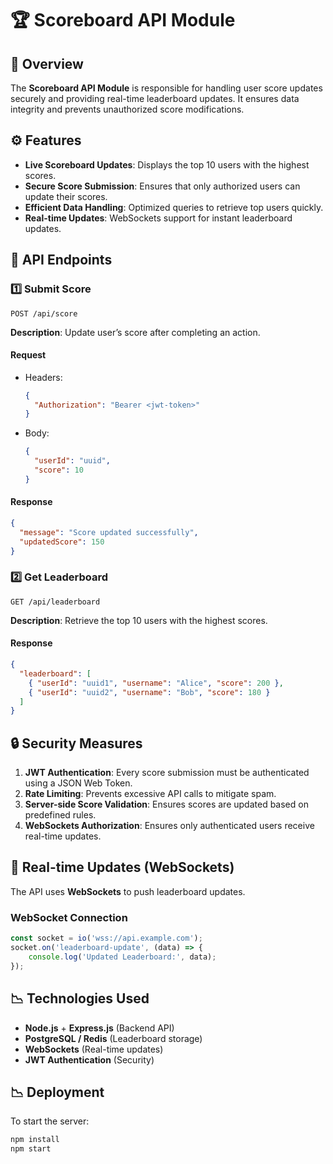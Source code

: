 # 🏆 Scoreboard API Module

## 📌 Overview

The **Scoreboard API Module** is responsible for handling user score updates securely and providing real-time leaderboard updates. It ensures data integrity and prevents unauthorized score modifications.

## ⚙️ Features

- **Live Scoreboard Updates**: Displays the top 10 users with the highest scores.
- **Secure Score Submission**: Ensures that only authorized users can update their scores.
- **Efficient Data Handling**: Optimized queries to retrieve top users quickly.
- **Real-time Updates**: WebSockets support for instant leaderboard updates.

## 🚀 API Endpoints

### **1️⃣ Submit Score**

```http
POST /api/score
```

**Description**: Update user’s score after completing an action.

#### **Request**

- Headers:
  ```json
  {
    "Authorization": "Bearer <jwt-token>"
  }
  ```
- Body:
  ```json
  {
    "userId": "uuid",
    "score": 10
  }
  ```

#### **Response**

```json
{
  "message": "Score updated successfully",
  "updatedScore": 150
}
```

### **2️⃣ Get Leaderboard**

```http
GET /api/leaderboard
```

**Description**: Retrieve the top 10 users with the highest scores.

#### **Response**

```json
{
  "leaderboard": [
    { "userId": "uuid1", "username": "Alice", "score": 200 },
    { "userId": "uuid2", "username": "Bob", "score": 180 }
  ]
}
```

## 🔒 Security Measures

1. **JWT Authentication**: Every score submission must be authenticated using a JSON Web Token.
2. **Rate Limiting**: Prevents excessive API calls to mitigate spam.
3. **Server-side Score Validation**: Ensures scores are updated based on predefined rules.
4. **WebSockets Authorization**: Ensures only authenticated users receive real-time updates.

## 🔄 Real-time Updates (WebSockets)

The API uses **WebSockets** to push leaderboard updates.

### **WebSocket Connection**

```javascript
const socket = io('wss://api.example.com');
socket.on('leaderboard-update', (data) => {
    console.log('Updated Leaderboard:', data);
});
```

## 📉 Technologies Used

- **Node.js** + **Express.js** (Backend API)
- **PostgreSQL / Redis** (Leaderboard storage)
- **WebSockets** (Real-time updates)
- **JWT Authentication** (Security)

## 📉 Deployment

To start the server:

```sh
npm install
npm start
```

